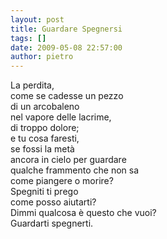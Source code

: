 ```yaml
---
layout: post
title: Guardare Spegnersi
tags: []
date: 2009-05-08 22:57:00
author: pietro
---
```

La perdita,<br/>come se cadesse un pezzo<br/>di un arcobaleno<br/>nel vapore delle lacrime,<br/>di troppo dolore;<br/>e tu cosa faresti,<br/>se fossi la metà<br/>ancora in cielo per guardare<br/>qualche frammento che non sa<br/>come piangere o morire?<br/>Spegniti ti prego<br/>come posso aiutarti?<br/>Dimmi qualcosa è questo che vuoi?<br/>Guardarti spegnerti.

